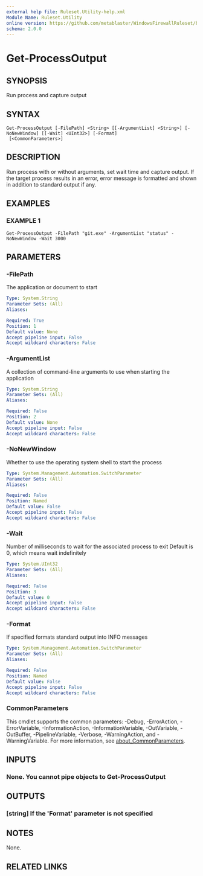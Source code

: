 ```yaml
---
external help file: Ruleset.Utility-help.xml
Module Name: Ruleset.Utility
online version: https://github.com/metablaster/WindowsFirewallRuleset/blob/master/Modules/Ruleset.Utility/Help/en-US/Get-ProcessOutput.md
schema: 2.0.0
---
```


# Get-ProcessOutput

## SYNOPSIS

Run process and capture output

## SYNTAX

```none
Get-ProcessOutput [-FilePath] <String> [[-ArgumentList] <String>] [-NoNewWindow] [[-Wait] <UInt32>] [-Format]
 [<CommonParameters>]
```

## DESCRIPTION

Run process with or without arguments, set wait time and capture output.
If the target process results in an error, error message is formatted and shown in addition
to standard output if any.

## EXAMPLES

### EXAMPLE 1

```none
Get-ProcessOutput -FilePath "git.exe" -ArgumentList "status" -NoNewWindow -Wait 3000
```

## PARAMETERS

### -FilePath

The application or document to start

```yaml
Type: System.String
Parameter Sets: (All)
Aliases:

Required: True
Position: 1
Default value: None
Accept pipeline input: False
Accept wildcard characters: False
```

### -ArgumentList

A collection of command-line arguments to use when starting the application

```yaml
Type: System.String
Parameter Sets: (All)
Aliases:

Required: False
Position: 2
Default value: None
Accept pipeline input: False
Accept wildcard characters: False
```

### -NoNewWindow

Whether to use the operating system shell to start the process

```yaml
Type: System.Management.Automation.SwitchParameter
Parameter Sets: (All)
Aliases:

Required: False
Position: Named
Default value: False
Accept pipeline input: False
Accept wildcard characters: False
```

### -Wait

Number of milliseconds to wait for the associated process to exit
Default is 0, which means wait indefinitely

```yaml
Type: System.UInt32
Parameter Sets: (All)
Aliases:

Required: False
Position: 3
Default value: 0
Accept pipeline input: False
Accept wildcard characters: False
```

### -Format

If specified formats standard output into INFO messages

```yaml
Type: System.Management.Automation.SwitchParameter
Parameter Sets: (All)
Aliases:

Required: False
Position: Named
Default value: False
Accept pipeline input: False
Accept wildcard characters: False
```

### CommonParameters

This cmdlet supports the common parameters: -Debug, -ErrorAction, -ErrorVariable, -InformationAction, -InformationVariable, -OutVariable, -OutBuffer, -PipelineVariable, -Verbose, -WarningAction, and -WarningVariable. For more information, see [about_CommonParameters](http://go.microsoft.com/fwlink/?LinkID=113216).

## INPUTS

### None. You cannot pipe objects to Get-ProcessOutput

## OUTPUTS

### [string] If the 'Format' parameter is not specified

## NOTES

None.

## RELATED LINKS
